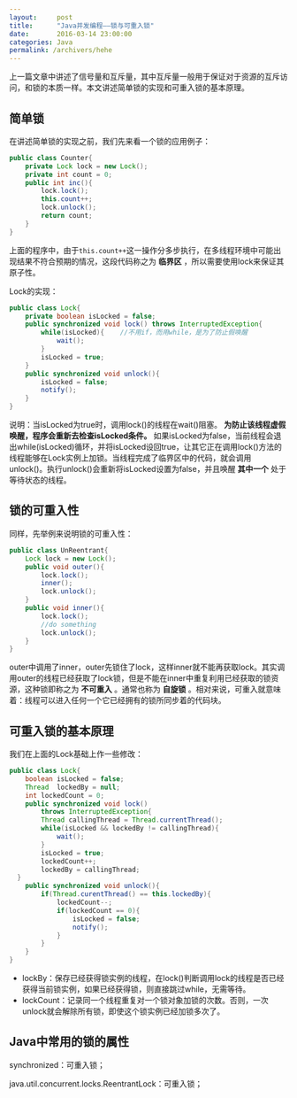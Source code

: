 ```yaml
---
layout:     post
title:      "Java并发编程——锁与可重入锁"
date:       2016-03-14 23:00:00
categories: Java
permalink: /archivers/hehe
---
```


上一篇文章中讲述了信号量和互斥量，其中互斥量一般用于保证对于资源的互斥访问，和锁的本质一样。本文讲述简单锁的实现和可重入锁的基本原理。

## 简单锁

在讲述简单锁的实现之前，我们先来看一个锁的应用例子：

```java
public class Counter{
	private Lock lock = new Lock();
    private int count = 0;
    public int inc(){
        lock.lock();
        this.count++;
        lock.unlock();
        return count;
    }
}
```

上面的程序中，由于` this.count++ `这一操作分多步执行，在多线程环境中可能出现结果不符合预期的情况，这段代码称之为 **临界区** ，所以需要使用lock来保证其原子性。

Lock的实现：

```java
public class Lock{
    private boolean isLocked = false;
    public synchronized void lock() throws InterruptedException{
        while(isLocked){    //不用if，而用while，是为了防止假唤醒
            wait();
        }
        isLocked = true;
    }
    public synchronized void unlock(){
        isLocked = false;
        notify();
    }
}
```

说明：当isLocked为true时，调用lock()的线程在wait()阻塞。 **为防止该线程虚假唤醒，程序会重新去检查isLocked条件。** 如果isLocked为false，当前线程会退出while(isLocked)循环，并将isLocked设回true，让其它正在调用lock()方法的线程能够在Lock实例上加锁。当线程完成了临界区中的代码，就会调用unlock()。执行unlock()会重新将isLocked设置为false，并且唤醒 **其中一个** 处于等待状态的线程。

## 锁的可重入性

同样，先举例来说明锁的可重入性：

```java
public class UnReentrant{
	Lock lock = new Lock();
	public void outer(){
		lock.lock();
		inner();
		lock.unlock();
	}
	public void inner(){
		lock.lock();
		//do something
		lock.unlock();
	}
}
```

outer中调用了inner，outer先锁住了lock，这样inner就不能再获取lock。其实调用outer的线程已经获取了lock锁，但是不能在inner中重复利用已经获取的锁资源，这种锁即称之为 **不可重入** 。通常也称为 **自旋锁** 。相对来说，可重入就意味着：线程可以进入任何一个它已经拥有的锁所同步着的代码块。

## 可重入锁的基本原理

我们在上面的Lock基础上作一些修改：

```java
public class Lock{
    boolean isLocked = false;
    Thread  lockedBy = null;
    int lockedCount = 0;
    public synchronized void lock()
        throws InterruptedException{
        Thread callingThread = Thread.currentThread();
        while(isLocked && lockedBy != callingThread){
            wait();
        }
        isLocked = true;
        lockedCount++;
        lockedBy = callingThread;
  }
    public synchronized void unlock(){
        if(Thread.curentThread() == this.lockedBy){
            lockedCount--;
            if(lockedCount == 0){
                isLocked = false;
                notify();
            }
        }
    }
}
```

* lockBy：保存已经获得锁实例的线程，在lock()判断调用lock的线程是否已经获得当前锁实例，如果已经获得锁，则直接跳过while，无需等待。
* lockCount：记录同一个线程重复对一个锁对象加锁的次数。否则，一次unlock就会解除所有锁，即使这个锁实例已经加锁多次了。

## Java中常用的锁的属性

synchronized：可重入锁；

java.util.concurrent.locks.ReentrantLock：可重入锁；
